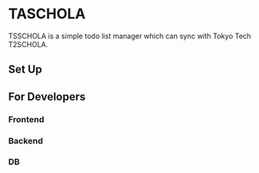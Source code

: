 # TASCHOLA

TSSCHOLA is a simple todo list manager which can sync with Tokyo Tech T2SCHOLA.

## Set Up

## For Developers

### Frontend

### Backend

### DB

